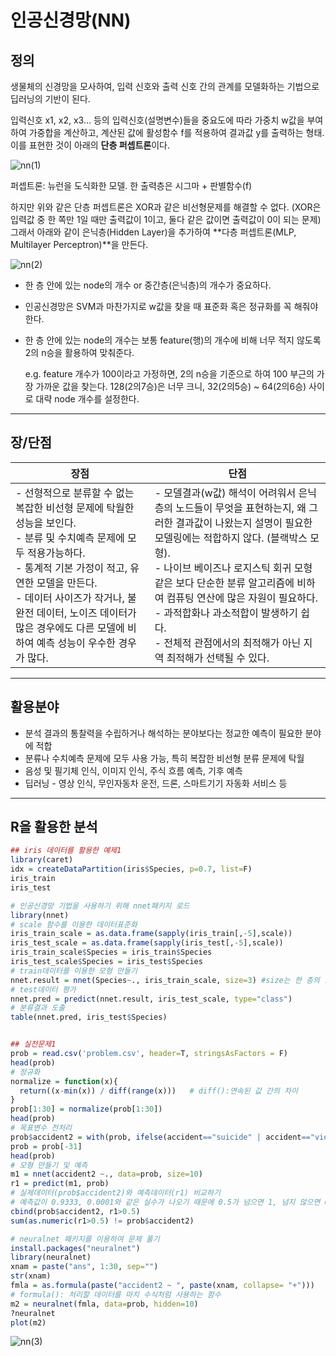 # 인공신경망(NN)

## 정의

생물체의 신경망을 모사하여, 입력 신호와 출력 신호 간의 관계를 모델화하는 기법으로 딥러닝의 기반이 된다.



입력신호 x1, x2, x3... 등의 입력신호(설명변수)들을 중요도에 따라 가중치 w값을 부여하여 가중합을 계산하고, 계산된 값에 활성함수 f를 적용하여 결과값 y를 출력하는 형태. 이를 표현한 것이 아래의 **단층 퍼셉트론**이다.

![nn(1)](https://user-images.githubusercontent.com/51535130/71504923-a24bdf00-28be-11ea-8952-f15dcfded483.png)

퍼셉트론: 뉴런을 도식화한 모델. 한 출력층은 시그마 + 판별함수(f)



하지만 위와 같은 단층 퍼셉트론은 XOR과 같은 비선형문제를 해결할 수 없다. (XOR은 입력값 중 한 쪽만 1일 때만 출력값이 1이고, 둘다 같은 값이면 출력값이 0이 되는 문제) 그래서 아래와 같이 은닉층(Hidden Layer)을 추가하여 **다층 퍼셉트론(MLP, Multilayer Perceptron)**을 만든다.

![nn(2)](https://user-images.githubusercontent.com/51535130/71504946-b42d8200-28be-11ea-805d-9fcdaa56231a.png)



- 한 층 안에 있는 node의 개수 or 중간층(은닉층)의 개수가 중요하다.

- 인공신경망은 SVM과 마찬가지로 w값을 찾을 때 표준화 혹은 정규화를 꼭 해줘야 한다.

- 한 층 안에 있는 node의 개수는 보통 feature(행)의 개수에 비해 너무 적지 않도록 2의 n승을 활용하여 맞춰준다.

  e.g. feature 개수가 100이라고 가정하면, 2의 n승을 기준으로 하여 100 부근의 가장 가까운 값을 찾는다. 128(2의7승)은 너무 크니, 32(2의5승) ~ 64(2의6승) 사이로 대략 node 개수를 설정한다.



---

## 장/단점

| 장점                                                         | 단점                                                         |
| ------------------------------------------------------------ | ------------------------------------------------------------ |
| - 선형적으로 분류할 수 없는 복잡한 비선형 문제에 탁월한 성능을 보인다.<br/>- 분류 및 수치예측 문제에 모두 적용가능하다.<br/>- 통계적 기본 가정이 적고, 유연한 모델을 만든다.<br/>- 데이터 사이즈가 작거나, 불완전 데이터, 노이즈 데이터가 많은 경우에도 다른 모델에 비하여 예측 성능이 우수한 경우가 많다. | - 모델결과(w값) 해석이 어려워서 은닉층의 노드들이 무엇을 표현하는지, 왜 그러한 결과값이 나왔는지 설명이 필요한 모델링에는 적합하지 않다. (블랙박스 모형).<br/>- 나이브 베이즈나 로지스틱 회귀 모형 같은 보다 단순한 분류 알고리즘에 비하여 컴퓨팅 연산에 많은 자원이 필요하다.<br/>- 과적합화나 과소적합이 발생하기 쉽다.<br/>- 전체적 관점에서의 최적해가 아닌 지역 최적해가 선택될 수 있다. |



---

## 활용분야

- 분석 결과의 통찰력을 수립하거나 해석하는 분야보다는 정교한 예측이 필요한 분야에 적합
- 분류나 수치예측 문제에 모두 사용 가능, 특히 복잡한 비선형 분류 문제에 탁월
- 음성 및 필기체 인식, 이미지 인식, 주식 흐름 예측, 기후 예측
- 딥러닝 - 영상 인식, 무인자동차 운전, 드론, 스마트기기 자동화 서비스 등



---

## R을 활용한 분석

```R
## iris 데이터를 활용한 예제1
library(caret)
idx = createDataPartition(iris$Species, p=0.7, list=F)
iris_train
iris_test

# 인공신경망 기법을 사용하기 위해 nnet패키지 로드
library(nnet)
# scale 함수를 이용한 데이터표준화
iris_train_scale = as.data.frame(sapply(iris_train[,-5],scale))
iris_test_scale = as.data.frame(sapply(iris_test[,-5],scale))
iris_train_scale$Species = iris_train$Species
iris_test_scale$Species = iris_test$Species
# train데이터를 이용한 모형 만들기
nnet.result = nnet(Species~., iris_train_scale, size=3) #size는 한 층의 노드 수
# test데이터 평가
nnet.pred = predict(nnet.result, iris_test_scale, type="class")
# 분류결과 도출
table(nnet.pred, iris_test$Species)


## 실전문제1
prob = read.csv('problem.csv', header=T, stringsAsFactors = F)
head(prob)
# 정규화
normalize = function(x){
  return((x-min(x)) / diff(range(x)))   # diff():연속된 값 간의 차이
}
prob[1:30] = normalize(prob[1:30])
head(prob)
# 목표변수 전처리
prob$accident2 = with(prob, ifelse(accident=="suicide" | accident=="violence", 1, 0))
prob = prob[-31]
head(prob)
# 모형 만들기 및 예측
m1 = nnet(accident2 ~., data=prob, size=10)
r1 = predict(m1, prob)
# 실제데이터(prob$accident2)와 예측데이터(r1) 비교하기
# 예측값이 0.9333, 0.0001와 같은 실수가 나오기 때문에 0.5가 넘으면 1, 넘지 않으면 0으로 설정해준다. 
cbind(prob$accident2, r1>0.5)
sum(as.numeric(r1>0.5) != prob$accident2)

# neuralnet 패키지를 이용하여 문제 풀기
install.packages("neuralnet")
library(neuralnet)
xnam = paste("ans", 1:30, sep="")
str(xnam)
fmla = as.formula(paste("accident2 ~ ", paste(xnam, collapse= "+")))
# formula(): 처리할 데이터를 마치 수식처럼 사용하는 함수
m2 = neuralnet(fmla, data=prob, hidden=10)
?neuralnet
plot(m2)
```

<img src="https://user-images.githubusercontent.com/51535130/71504963-c0b1da80-28be-11ea-921d-361161f8d1c5.png" alt="nn(3)"  />